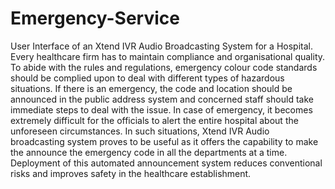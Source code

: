 # Emergency-Service
User Interface of an Xtend IVR Audio Broadcasting System for a Hospital. 
Every healthcare firm has to maintain compliance and organisational quality. To abide with the rules and regulations, emergency colour code standards should be complied upon to deal with different types of hazardous situations. If there is an emergency, the code and location should be announced in the public address system and concerned staff should take immediate steps to deal with the issue. In case of emergency, it becomes extremely difficult for the officials to alert the entire hospital about the unforeseen circumstances. In such situations, Xtend IVR Audio broadcasting system proves to be useful as it offers the capability to make the announce the emergency code in all the departments at a time. Deployment of this automated announcement system reduces conventional risks and improves safety in the healthcare establishment.
